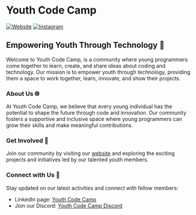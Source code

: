 # Youth Code Camp

[![Website](https://img.shields.io/badge/Website-youthcodecamp.live-blue)](https://youthcodecamp.live)
[![Instagram](https://img.shields.io/badge/Instagram-Follow%20Us-orange)](https://www.instagram.com/youthcodecamp_rw/)
## Empowering Youth Through Technology 🚀

Welcome to Youth Code Camp, is a community where young programmers come together to learn, create, and share ideas about coding and technology. Our mission is to empower youth through technology, providing them  a space to work together, learn, innovate, and show their projects.

### About Us 🌐

At Youth Code Camp, we believe that every young individual has the potential to shape the future through code and innovation. Our community fosters a supportive and inclusive space
where young programmers can grow their skills and make meaningful contributions.

### Get Involved 🤝

Join our community by visiting our [website](https://youthcodecamp.live) and exploring the exciting projects and initiatives led by our talented youth members.


### Connect with Us 🌟

Stay updated on our latest activities and connect with fellow members:
- LinkedIn page: [Youth Code Camp](https://www.linkedin.com/company/youth-code-camp/?viewAsMember=true)
- Join our Discord: [Youth Code Camp Discord](https://discord.com/invite/h5dfqzGZ22)